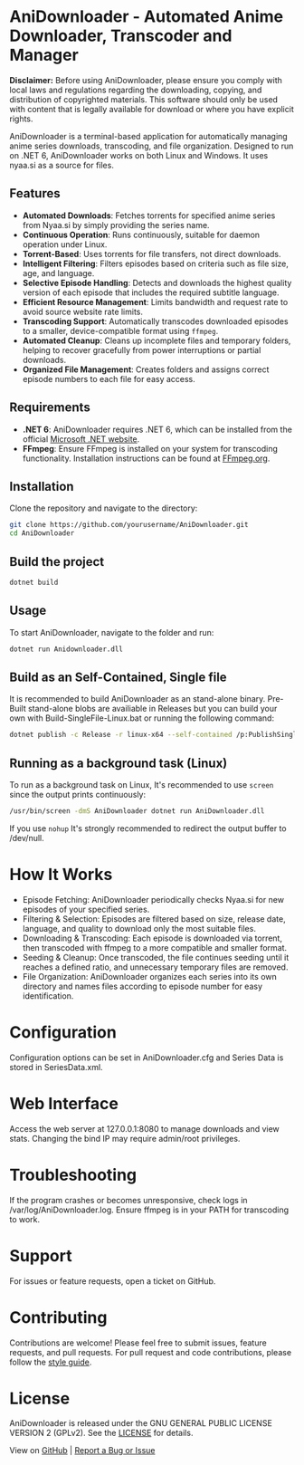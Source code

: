 ﻿# AniDownloader  - Automated Anime Downloader, Transcoder and Manager


**Disclaimer:** Before using AniDownloader, please ensure you comply with local laws and regulations regarding the downloading, copying, and distribution of copyrighted materials. This software should only be used with content that is legally available for download or where you have explicit rights.

AniDownloader is a terminal-based application for automatically managing anime series downloads, transcoding, and file organization. Designed to run on .NET 6, AniDownloader works on both Linux and Windows. It uses nyaa.si as a source for files.


## Features

- **Automated Downloads**: Fetches torrents for specified anime series from Nyaa.si by simply providing the series name.
- **Continuous Operation**: Runs continuously, suitable for daemon operation under Linux.
- **Torrent-Based**: Uses torrents for file transfers, not direct downloads.
- **Intelligent Filtering**: Filters episodes based on criteria such as file size, age, and language.
- **Selective Episode Handling**: Detects and downloads the highest quality version of each episode that includes the required subtitle language.
- **Efficient Resource Management**: Limits bandwidth and request rate to avoid source website rate limits.
- **Transcoding Support**: Automatically transcodes downloaded episodes to a smaller, device-compatible format using `ffmpeg`.
- **Automated Cleanup**: Cleans up incomplete files and temporary folders, helping to recover gracefully from power interruptions or partial downloads.
- **Organized File Management**: Creates folders and assigns correct episode numbers to each file for easy access.

## Requirements

- **.NET 6**: AniDownloader requires .NET 6, which can be installed from the official [Microsoft .NET website](https://dotnet.microsoft.com/download/dotnet/6.0).
- **FFmpeg**: Ensure FFmpeg is installed on your system for transcoding functionality. Installation instructions can be found at [FFmpeg.org](https://ffmpeg.org/).

## Installation

Clone the repository and navigate to the directory:

```bash
git clone https://github.com/yourusername/AniDownloader.git
cd AniDownloader
```

## Build the project

```bash
dotnet build
```

## Usage

To start AniDownloader, navigate to the folder and run:
```bash
dotnet run Anidownloader.dll
```

## Build as an Self-Contained, Single file
It is recommended to build AniDownloader as an stand-alone binary. Pre-Built stand-alone blobs are availiable in Releases but you can build your own with Build-SingleFile-Linux.bat or running the following command:
```bash
dotnet publish -c Release -r linux-x64 --self-contained /p:PublishSingleFile=true /p:PublishSelfContained=true
```


## Running as a background task (Linux)

To run as a background task on Linux, It's recommended to use `screen` since the output prints continuously:
```bash
/usr/bin/screen -dmS AniDownloader dotnet run AniDownloader.dll
```
If you use `nohup` It's strongly recommended to redirect the output buffer to /dev/null.

# How It Works

* Episode Fetching: AniDownloader periodically checks Nyaa.si for new episodes of your specified series.
* Filtering & Selection: Episodes are filtered based on size, release date, language, and quality to download only the most suitable files.
* Downloading & Transcoding: Each episode is downloaded via torrent, then transcoded with ffmpeg to a more compatible and smaller format.
* Seeding & Cleanup: Once transcoded, the file continues seeding until it reaches a defined ratio, and unnecessary temporary files are removed.
* File Organization: AniDownloader organizes each series into its own directory and names files according to episode number for easy identification.

# Configuration

Configuration options can be set in AniDownloader.cfg and Series Data is stored in SeriesData.xml.

# Web Interface
Access the web server at 127.0.0.1:8080 to manage downloads and view stats. Changing the bind IP may require admin/root privileges.

# Troubleshooting
If the program crashes or becomes unresponsive, check logs in /var/log/AniDownloader.log.
Ensure ffmpeg is in your PATH for transcoding to work.

# Support
For issues or feature requests, open a ticket on GitHub.

# Contributing
Contributions are welcome! Please feel free to submit issues, feature requests, and pull requests.
For pull request and code contributions, please follow the [style guide](./Style.md).

# License
AniDownloader is released under the GNU GENERAL PUBLIC LICENSE VERSION 2 (GPLv2). See the [LICENSE](./LICENSE) for details.

View on [GitHub](github.com/MarioFinale/AniDownloader) | [Report a Bug or Issue](github.com/MarioFinale/AniDownloader/issues)